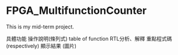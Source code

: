 # FPGA_MultifunctionCounter
This is my mid-term project.

具體功能
操作說明(條列式)
table of function
RTL分析、解釋
重點程式碼(respectively)
顯示結果 (圖片)
